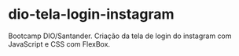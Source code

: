 # dio-tela-login-instagram
Bootcamp DIO/Santander. 
Criação da tela de login do instagram com JavaScript e CSS com FlexBox.
